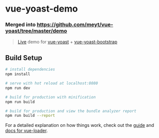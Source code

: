 # vue-yoast-demo

### Merged into https://github.com/meyt/vue-yoast/tree/master/demo

> [Live](https://meyt.github.io/vue-yoast-demo/) demo for [vue-yoast](https://github.com/meyt/vue-yoast) + [vue-yoast-bootstrap](https://github.com/meyt/vue-yoast-bootstrap)

## Build Setup

``` bash
# install dependencies
npm install

# serve with hot reload at localhost:8080
npm run dev

# build for production with minification
npm run build

# build for production and view the bundle analyzer report
npm run build --report
```

For a detailed explanation on how things work, check out the [guide](http://vuejs-templates.github.io/webpack/) and [docs for vue-loader](http://vuejs.github.io/vue-loader).
